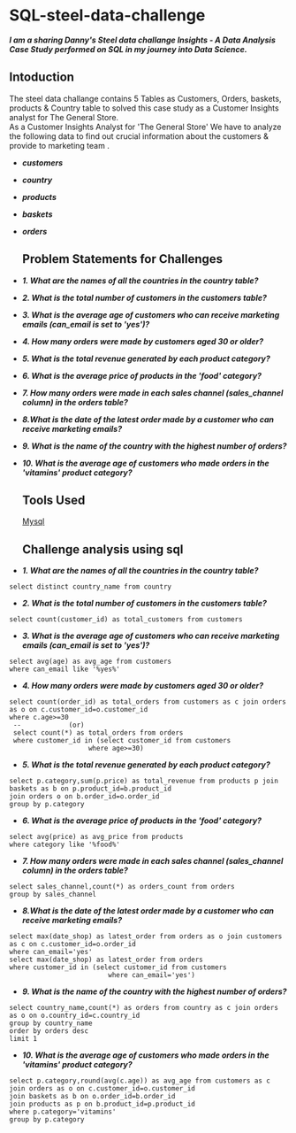# SQL-steel-data-challenge

*__I am a sharing Danny's Steel data challange Insights - A Data Analysis Case Study performed on SQL in my journey into Data Science.__*

## Intoduction

The steel data challange contains 5 Tables as Customers, Orders, baskets, products & Country table to solved this case study as a Customer Insights analyst for The General Store.<br>
As a Customer Insights Analyst for 'The General Store' We have to analyze the following data to find out crucial information about the customers & provide to marketing team .

* *__customers__*
* *__country__*
* *__products__*
* *__baskets__*
* *__orders__*

  ## Problem Statements for Challenges
  
* *__1. What are the names of all the countries in the country table?__*
* *__2. What is the total number of customers in the customers table?__*
* *__3. What is the average age of customers who can receive marketing emails (can_email is set to 'yes')?__*
* *__4. How many orders were made by customers aged 30 or older?__*
* *__5. What is the total revenue generated by each product category?__*
* *__6. What is the average price of products in the 'food' category?__*
* *__7. How many orders were made in each sales channel (sales_channel column) in the orders table?__*
* *__8.What is the date of the latest order made by a customer who can receive marketing emails?__*
* *__9. What is the name of the country with the highest number of orders?__*
* *__10. What is the average age of customers who made orders in the 'vitamins' product category?__*

  ## Tools Used
  [Mysql](https://www.hackerrank.com/profile/punithyc8688)

  ## Challenge analysis using sql

* *__1. What are the names of all the countries in the country table?__*
```
select distinct country_name from country
```
* *__2. What is the total number of customers in the customers table?__*
```
select count(customer_id) as total_customers from customers
```
* *__3. What is the average age of customers who can receive marketing emails (can_email is set to 'yes')?__*
```
select avg(age) as avg_age from customers
where can_email like '%yes%'
```
* *__4. How many orders were made by customers aged 30 or older?__*
```
select count(order_id) as total_orders from customers as c join orders as o on c.customer_id=o.customer_id 
where c.age>=30
 --            (or)
 select count(*) as total_orders from orders
 where customer_id in (select customer_id from customers
                    where age>=30)
```
* *__5. What is the total revenue generated by each product category?__*
```
select p.category,sum(p.price) as total_revenue from products p join baskets as b on p.product_id=b.product_id
join orders o on b.order_id=o.order_id
group by p.category
```
* *__6. What is the average price of products in the 'food' category?__*
```
select avg(price) as avg_price from products
where category like '%food%'
```
* *__7. How many orders were made in each sales channel (sales_channel column) in the orders table?__*
```
select sales_channel,count(*) as orders_count from orders
group by sales_channel
```
* *__8.What is the date of the latest order made by a customer who can receive marketing emails?__*
```
select max(date_shop) as latest_order from orders as o join customers as c on c.customer_id=o.order_id
where can_email='yes'
select max(date_shop) as latest_order from orders
where customer_id in (select customer_id from customers
                         where can_email='yes')
```
* *__9. What is the name of the country with the highest number of orders?__*
```
select country_name,count(*) as orders from country as c join orders as o on o.country_id=c.country_id
group by country_name
order by orders desc
limit 1
```

* *__10. What is the average age of customers who made orders in the 'vitamins' product category?__*
```
select p.category,round(avg(c.age)) as avg_age from customers as c join orders as o on c.customer_id=o.customer_id
join baskets as b on o.order_id=b.order_id
join products as p on b.product_id=p.product_id
where p.category='vitamins'
group by p.category
```
